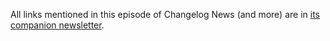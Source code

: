 All links mentioned in this episode of Changelog News (and more) are in [its companion newsletter](https://changelog.com/news/109).